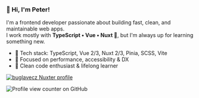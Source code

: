 ### 👋 Hi, I'm Peter!

I'm a frontend developer passionate about building fast, clean, and maintainable web apps.  
I work mostly with **TypeScript • Vue • Nuxt 💚**, but I'm always up for learning something new.

- 🧰 Tech stack: TypeScript, Vue 2/3, Nuxt 2/3, Pinia, SCSS, Vite
- 🚀 Focused on performance, accessibility & DX
- 🎯 Clean code enthusiast & lifelong learner

[![buglavecz Nuxter profile](https://nuxters.nuxt.com/card/buglavecz/og.png?T=123)](https://nuxters.nuxt.com/buglavecz)

![Profile view counter on GitHub](https://komarev.com/ghpvc/?username=buglavecz)
